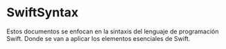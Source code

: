 # SwiftSyntax
Estos documentos se enfocan en la sintaxis del lenguaje de programación Swift.  Donde se van a  aplicar los elementos esenciales de Swift.
